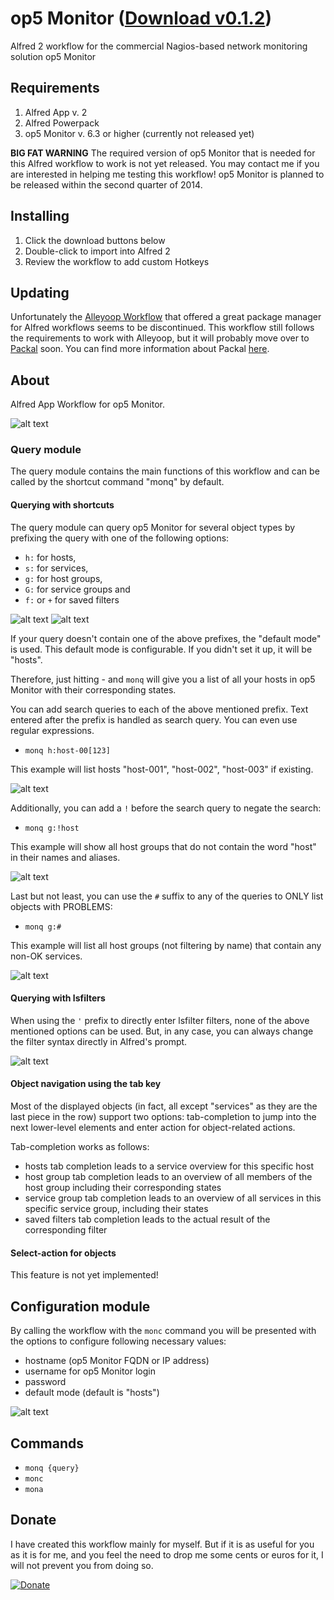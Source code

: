 op5 Monitor ([Download v0.1.2](https://github.com/fibbs/alfred-op5-monitor-workflow/raw/master/op5Monitor-workflow.alfredworkflow))
==============================

Alfred 2 workflow for the commercial Nagios-based network monitoring
solution op5 Monitor

## Requirements
1. Alfred App v. 2
1. Alfred Powerpack
1. op5 Monitor v. 6.3 or higher (currently not released yet)

**BIG FAT WARNING**
The required version of op5 Monitor that is needed for this Alfred
workflow to work is not yet released. You may contact me if you are
interested in helping me testing this workflow!
op5 Monitor is planned to be released within the second quarter of 2014.

## Installing
1. Click the download buttons below
2. Double-click to import into Alfred 2
3. Review the workflow to add custom Hotkeys

## Updating
Unfortunately the [Alleyoop Workflow](http://www.alfredforum.com/topic/1582-alleyoop-update-alfred-workflows/) that offered a great package manager for Alfred workflows seems to be discontinued. This workflow still follows the requirements to work with Alleyoop, but it will probably move over to [Packal](http://www.packal.org) soon. You can find more information about Packal [here](http://www.alfredforum.com/topic/3730-new-workflow-and-theme-repository-packal/).

## About
Alfred App Workflow for op5 Monitor.

![alt text][op5-workflow-img001]

### Query module
The query module contains the main functions of this workflow and can be
called by the shortcut command "monq" by default. 

#### Querying with shortcuts
The query module can
query op5 Monitor for several object types by prefixing the query with
one of the following options:

- `h:` for hosts,
- `s:` for services,
- `g:` for host groups,
- `G:` for service groups and
- `f:` or `+` for saved filters

![alt text][op5-workflow-img002]
![alt text][op5-workflow-img003]

If your query doesn't contain one of the above prefixes, the "default
mode" is used. This default mode is configurable. If you didn't set it
up, it will be "hosts".

Therefore, just hitting <cmd>-<space> and `monq` will give you a list of
all your hosts in op5 Monitor with their corresponding states.

You can add search queries to each of the above mentioned prefix. Text
entered after the prefix is handled as search query. You can even use
regular expressions.

- `monq h:host-00[123]`

This example will list hosts "host-001", "host-002", "host-003" if
existing.

![alt text][op5-workflow-img004]

Additionally, you can add a `!` before the search query to negate the
search:

- `monq g:!host`

This example will show all host groups that do not contain the word
"host" in their names and aliases.

![alt text][op5-workflow-img005]

Last but not least, you can use the `#` suffix to any of the queries to
ONLY list objects with PROBLEMS:

- `monq g:#`

This example will list all host groups (not filtering by name) that
contain any non-OK services.

![alt text][op5-workflow-img006]

#### Querying with lsfilters
When using the `'` prefix to directly enter lsfilter filters, none of
the above mentioned options can be used. But, in any case, you can
always change the filter syntax directly in Alfred's prompt.

![alt text][op5-workflow-img007]

#### Object navigation using the tab key
Most of the displayed objects (in fact, all except "services" as they
are the last piece in the row) support two options: tab-completion to
jump into the next lower-level elements and enter action for
object-related actions.

Tab-completion works as follows:
- hosts tab completion leads to a service overview for this specific
  host
- host group tab completion leads to an overview of all members of the
  host group including their corresponding states
- service group tab completion leads to an overview of all services in
  this specific service group, including their states
- saved filters tab completion leads to the actual result of the
  corresponding filter

#### Select-action for objects
This feature is not yet implemented!

## Configuration module
By calling the workflow with the `monc` command you will be presented
with the options to configure following necessary values:

- hostname (op5 Monitor FQDN or IP address)
- username for op5 Monitor login
- password
- default mode (default is "hosts")

![alt text][op5-workflow-img008]

## Commands
- `monq {query}`
- `monc`
- `mona`

## Donate
I have created this workflow mainly for myself. But if it is as useful
for you as it is for me, and you feel the need to drop me some cents or
euros for it, I will not prevent you from doing so.

[![Donate](https://www.paypalobjects.com/en_US/i/btn/btn_donate_LG.gif)](https://www.paypal.com/cgi-bin/webscr?cmd=_s-xclick&hosted_button_id=32WRFW8GBHLWJ)


[op5-workflow-img001]: ./screenshots/op5-workflow-001.png "Sample op5 Monitor query"
[op5-workflow-img002]: ./screenshots/op5-workflow-002.png "Listing host group objects using prefix"
[op5-workflow-img003]: ./screenshots/op5-workflow-003.png "Listing saved filters from op5 Monitor"
[op5-workflow-img004]: ./screenshots/op5-workflow-004.png "Filtering using regular expression"
[op5-workflow-img005]: ./screenshots/op5-workflow-005.png "Negating a filter"
[op5-workflow-img006]: ./screenshots/op5-workflow-006.png "only show objects that have problems"
[op5-workflow-img007]: ./screenshots/op5-workflow-007.png "Enter a filter directly"
[op5-workflow-img008]: ./screenshots/op5-workflow-008.png "Configuration"
